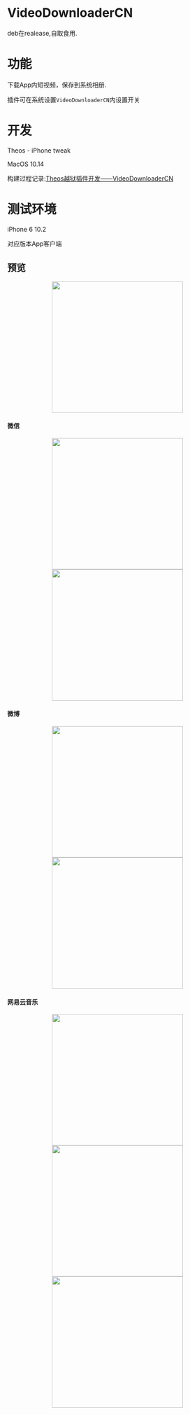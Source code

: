 # VideoDownloaderCN  

deb在realease,自取食用.

# 功能
下载App内短视频，保存到系统相册.

插件可在系统设置`VideoDownloaderCN`内设置开关

# 开发
Theos - iPhone tweak

MacOS 10.14

构建过程记录:[Theos越狱插件开发——VideoDownloaderCN](http://kinkenyuen.top/2019/01/16/Theos%E8%B6%8A%E7%8B%B1%E6%8F%92%E4%BB%B6%E5%BC%80%E5%8F%91-VideoDownloaderCN/)

# 测试环境

iPhone 6 10.2

对应版本App客户端

## 预览

<div align=center><img src="https://raw.githubusercontent.com/kinkenyuen/kinkenyuen.github.io/master/img/theos/15.png" width="300"/></div>  

#### 微信

<div align=center><img src="https://raw.githubusercontent.com/kinkenyuen/kinkenyuen.github.io/master/img/VideoDownloaderCN_readme_img/1.png" width="300"/></div> 
	 
<div align=center><img src="https://raw.githubusercontent.com/kinkenyuen/kinkenyuen.github.io/master/img/VideoDownloaderCN_readme_img/2.png" width="300" ></div> 


#### 微博

<div align=center><img src="https://raw.githubusercontent.com/kinkenyuen/kinkenyuen.github.io/master/img/VideoDownloaderCN_readme_img/3.png" width="300"></div>



<div align=center><img src="https://raw.githubusercontent.com/kinkenyuen/kinkenyuen.github.io/master/img/VideoDownloaderCN_readme_img/4.png" width="300">
</div>


#### 网易云音乐

<div align=center><img src="https://raw.githubusercontent.com/kinkenyuen/kinkenyuen.github.io/master/img/VideoDownloaderCN_readme_img/5.png" width="300" ></div>
<div align=center><img src="https://raw.githubusercontent.com/kinkenyuen/kinkenyuen.github.io/master/img/VideoDownloaderCN_readme_img/5.png" width="300"></div>
<div align=center><img src="https://raw.githubusercontent.com/kinkenyuen/kinkenyuen.github.io/master/img/VideoDownloaderCN_readme_img/7.png" width="300"></div>





